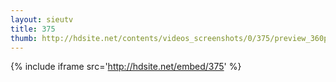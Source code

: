 ```yaml
---
layout: sieutv
title: 375
thumb: http://hdsite.net/contents/videos_screenshots/0/375/preview_360p.mp4.jpg
---
```

{% include iframe src='http://hdsite.net/embed/375' %}
 
